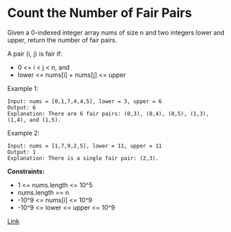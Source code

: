 # Count the Number of Fair Pairs

Given a 0-indexed integer array nums of size n and two integers lower and upper, return the number of fair pairs.

A pair (i, j) is fair if:

- 0 <= i < j < n, and
- lower <= nums[i] + nums[j] <= upper

Example 1:

```
Input: nums = [0,1,7,4,4,5], lower = 3, upper = 6
Output: 6
Explanation: There are 6 fair pairs: (0,3), (0,4), (0,5), (1,3), (1,4), and (1,5).
```

Example 2:

```
Input: nums = [1,7,9,2,5], lower = 11, upper = 11
Output: 1
Explanation: There is a single fair pair: (2,3).
```

**Constraints:**

- 1 <= nums.length <= 10^5
- nums.length == n
- -10^9 <= nums[i] <= 10^9
- -10^9 <= lower <= upper <= 10^9

[Link](https://leetcode.com/problems/count-the-number-of-fair-pairs/description/)